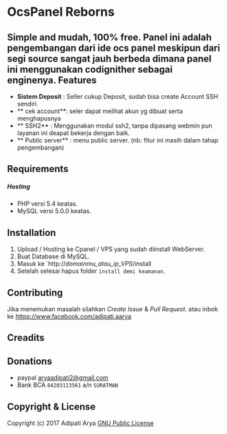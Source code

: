 OcsPanel Reborns
=========
Simple and mudah, 100% free.
Panel ini adalah pengembangan dari ide ocs panel meskipun dari segi source sangat jauh berbeda dimana panel ini menggunakan codignither sebagai enginenya.
Features
-------
* **Sistem Deposit** : Seller cukup Deposit, sudah bisa create Account SSH sendiri.
* ** cek account**: seler dapat melihat akun yg dibuat serta menghapusnya
* ** SSH2** : Menggunakan modul ssh2, tanpa dipasang webmin pun layanan ini deapat bekerja dengan baik.
* ** Public server** : menu public server. (nb: fitur ini masih dalam tahap pengembangan)

Requirements
---------

##### Hosting
* PHP versi 5.4 keatas.
* MySQL versi 5.0.0 keatas.


Installation
------------
1. Upload / Hosting ke Cpanel / VPS yang sudah diinstall WebServer.
2. Buat Database di MySQL.
3. Masuk ke `http://*domainmu_atau_ip_VPS*/install
4. Setelah selesai hapus folder `install demi keamanan`.

Contributing
------------
Jika menemukan masalah silahkan *Create Issue* & *Pull Request*.
atau inbok ke https://www.facebook.com/adipati.aarya

Creadits
--------

Donations
---------
* paypal aryaadipati2@gmail.com
* Bank BCA `84203113561` a/n `SURATMAN`

Copyright & License
-------
Copyright (c) 2017 Adipati Arya 
[GNU Public License](http://www.gnu.org/licenses/gpl-3.0.html)
